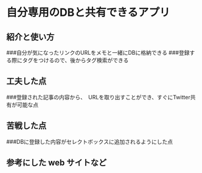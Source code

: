 # 自分専用のDBと共有できるアプリ

## 紹介と使い方
###自分が気になったリンクのURLをメモと一緒にDBに格納できる
###登録する際にタグをつけるので、後からタグ検索ができる

## 工夫した点
###登録された記事の内容から、　URLを取り出すことができ、すぐにTwitter共有が可能な点

## 苦戦した点
###DBに登録した内容がセレクトボックスに追加されるようにした点

## 参考にした web サイトなど
